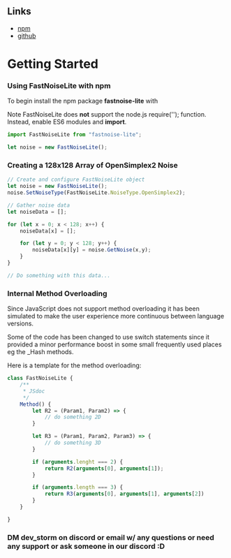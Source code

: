 ## Links

* [npm](https://www.npmjs.com/package/fastnoise-lite)
* [github](https://github.com/Auburn/FastNoiseLite)

# Getting Started

### Using FastNoiseLite with npm

To begin install the npm package **fastnoise-lite** with


Note FastNoiseLite does **not** support the node.js require(''); function.
Instead, enable ES6 modules and **import**.

```javascript
import FastNoiseLite from "fastnoise-lite";

let noise = new FastNoiseLite();
```

### Creating a 128x128 Array of OpenSimplex2 Noise

```javascript
// Create and configure FastNoiseLite object
let noise = new FastNoiseLite();
noise.SetNoiseType(FastNoiseLite.NoiseType.OpenSimplex2);

// Gather noise data
let noiseData = [];

for (let x = 0; x < 128; x++) {
    noiseData[x] = [];

    for (let y = 0; y < 128; y++) {        
        noiseData[x][y] = noise.GetNoise(x,y);
    }
}

// Do something with this data...
```

### Internal Method Overloading

Since JavaScript does not support method overloading it has been simulated to make the user experience more continuous
between language versions.

Some of the code has been changed to use switch statements since it provided a minor performance boost in some small 
frequently used places eg the _Hash methods.

Here is a template for the method overloading:

```js
class FastNoiseLite {
    /**
     * JSdoc
     */
    Method() {
        let R2 = (Param1, Param2) => {
            // do something 2D
        }

        let R3 = (Param1, Param2, Param3) => {
            // do something 3D
        }

        if (arguments.lenght === 2) {
            return R2(arguments[0], arguments[1]);
        }

        if (arguments.length === 3) {
            return R3(arguments[0], arguments[1], arguments[2])
        }
    }

}
```

### DM dev_storm on discord or email w/ any questions or need any support or ask someone in our discord :D
